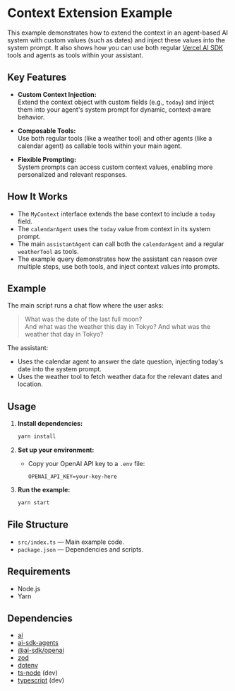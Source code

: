# Context Extension Example

This example demonstrates how to extend the context in an agent-based AI system with custom values (such as dates) and inject these values into the system prompt. It also shows how you can use both regular [Vercel AI SDK](https://sdk.vercel.ai/docs) tools and agents as tools within your assistant.

## Key Features

- **Custom Context Injection:**  
  Extend the context object with custom fields (e.g., `today`) and inject them into your agent's system prompt for dynamic, context-aware behavior.

- **Composable Tools:**  
  Use both regular tools (like a weather tool) and other agents (like a calendar agent) as callable tools within your main agent.

- **Flexible Prompting:**  
  System prompts can access custom context values, enabling more personalized and relevant responses.

## How It Works

- The `MyContext` interface extends the base context to include a `today` field.
- The `calendarAgent` uses the `today` value from context in its system prompt.
- The main `assistantAgent` can call both the `calendarAgent` and a regular `weatherTool` as tools.
- The example query demonstrates how the assistant can reason over multiple steps, use both tools, and inject context values into prompts.

## Example

The main script runs a chat flow where the user asks:

> What was the date of the last full moon?  
> And what was the weather this day in Tokyo? And what was the weather that day in Tokyo?

The assistant:

- Uses the calendar agent to answer the date question, injecting today's date into the system prompt.
- Uses the weather tool to fetch weather data for the relevant dates and location.

## Usage

1. **Install dependencies:**

   ```bash
   yarn install
   ```

2. **Set up your environment:**

   - Copy your OpenAI API key to a `.env` file:
     ```
     OPENAI_API_KEY=your-key-here
     ```

3. **Run the example:**
   ```bash
   yarn start
   ```

## File Structure

- `src/index.ts` — Main example code.
- `package.json` — Dependencies and scripts.

## Requirements

- Node.js
- Yarn

## Dependencies

- [ai](https://www.npmjs.com/package/ai)
- [ai-sdk-agents](https://www.npmjs.com/package/ai-sdk-agents)
- [@ai-sdk/openai](https://www.npmjs.com/package/@ai-sdk/openai)
- [zod](https://www.npmjs.com/package/zod)
- [dotenv](https://www.npmjs.com/package/dotenv)
- [ts-node](https://www.npmjs.com/package/ts-node) (dev)
- [typescript](https://www.npmjs.com/package/typescript) (dev)
